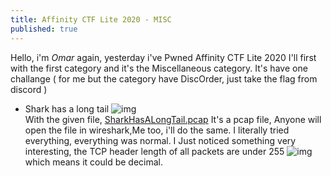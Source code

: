```yaml
---
title: Affinity CTF Lite 2020 - MISC
published: true
---
```

Hello, i'm *Omar* again, yesterday i've Pwned Affinity CTF Lite 2020
I'll first with the first category and it's the Miscellaneous category.
It's have one challange ( for me but the category have DiscOrder, just take the flag from discord )
- Shark has a long tail
![img](/../../assets/img/affctf/sharkchallange.png)<br>
With the given file, [SharkHasALongTail.pcap](https://github.com/omakmoh/omakmoh.github.io/blob/main/assets/affctf/SharkHasALongTail.pcap) It's a pcap file,
Anyone will open the file in wireshark,Me too, i'll do the same.
I literally tried everything, everything was normal.
I Just noticed something very interesting, the TCP header length of all packets are under 255
![img](/../../assets/img/affctf/packetslen.png)<br>
which means it could be decimal.
